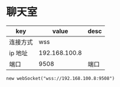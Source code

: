 # 聊天室

| key      | value         | desc |
| -------- | ------------- | ---- |
| 连接方式 | wss           |      |
| ip 地址  | 192.168.100.8 |      |
| 端口     | 9508          | 端口 |

```
new webSocket("wss://192.168.100.8:9508")
```
